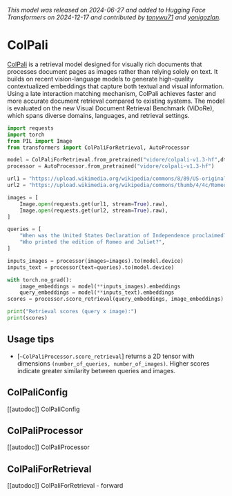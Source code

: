 <!--Copyright 2024 The HuggingFace Team. All rights reserved.

Licensed under the Apache License, Version 2.0 (the "License"); you may not use this file except in compliance with
the License. You may obtain a copy of the License at

http://www.apache.org/licenses/LICENSE-2.0

Unless required by applicable law or agreed to in writing, software distributed under the License is distributed on
an "AS IS" BASIS, WITHOUT WARRANTIES OR CONDITIONS OF ANY KIND, either express or implied. See the License for the
specific language governing permissions and limitations under the License.

⚠️ Note that this file is in Markdown but contain specific syntax for our doc-builder (similar to MDX) that may not be
rendered properly in your Markdown viewer.

-->
*This model was released on 2024-06-27 and added to Hugging Face Transformers on 2024-12-17 and contributed by [tonywu71](https://huggingface.co/tonywu71) and [yonigozlan](https://huggingface.co/yonigozlan).*

# ColPali

[ColPali](https://huggingface.co/papers/2407.01449) is a retrieval model designed for visually rich documents that processes document pages as images rather than relying solely on text. It builds on recent vision-language models to generate high-quality contextualized embeddings that capture both textual and visual information. Using a late interaction matching mechanism, ColPali achieves faster and more accurate document retrieval compared to existing systems. The model is evaluated on the new Visual Document Retrieval Benchmark (ViDoRe), which spans diverse domains, languages, and retrieval settings.

<hfoptions id="usage">
<hfoption id="ColPaliForRetrieval">

```py
import requests
import torch
from PIL import Image
from transformers import ColPaliForRetrieval, AutoProcessor

model = ColPaliForRetrieval.from_pretrained("vidore/colpali-v1.3-hf",dtype="auto")
processor = AutoProcessor.from_pretrained("vidore/colpali-v1.3-hf")

url1 = "https://upload.wikimedia.org/wikipedia/commons/8/89/US-original-Declaration-1776.jpg"
url2 = "https://upload.wikimedia.org/wikipedia/commons/thumb/4/4c/Romeoandjuliet1597.jpg/500px-Romeoandjuliet1597.jpg"

images = [
    Image.open(requests.get(url1, stream=True).raw),
    Image.open(requests.get(url2, stream=True).raw),
]

queries = [
    "When was the United States Declaration of Independence proclaimed?",
    "Who printed the edition of Romeo and Juliet?",
]

inputs_images = processor(images=images).to(model.device)
inputs_text = processor(text=queries).to(model.device)

with torch.no_grad():
    image_embeddings = model(**inputs_images).embeddings
    query_embeddings = model(**inputs_text).embeddings
scores = processor.score_retrieval(query_embeddings, image_embeddings)

print("Retrieval scores (query x image):")
print(scores)
```

</hfoption>
</hfoptions>

## Usage tips

- [`~ColPaliProcessor.score_retrieval`] returns a 2D tensor with dimensions `(number_of_queries, number_of_images)`. Higher scores indicate greater similarity between queries and images.

## ColPaliConfig

[[autodoc]] ColPaliConfig

## ColPaliProcessor

[[autodoc]] ColPaliProcessor

## ColPaliForRetrieval

[[autodoc]] ColPaliForRetrieval
    - forward

